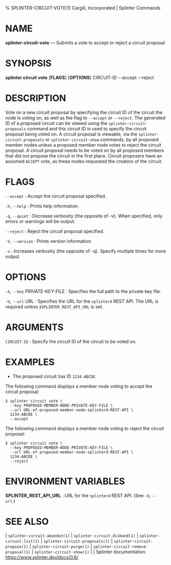% SPLINTER-CIRCUIT-VOTE(1) Cargill, Incorporated | Splinter Commands
<!--
  Copyright 2018-2021 Cargill Incorporated
  Licensed under Creative Commons Attribution 4.0 International License
  https://creativecommons.org/licenses/by/4.0/
-->

NAME
====

**splinter-circuit-vote** — Submits a vote to accept or reject a circuit proposal

SYNOPSIS
========
**splinter circuit vote** \[**FLAGS**\] \[**OPTIONS**\] CIRCUIT-ID --accept --reject

DESCRIPTION
===========
Vote on a new circuit proposal by specifying the circuit ID of the circuit the node
is voting on, as well as the flag to `--accept` or `--reject`. The generated ID of
a proposed circuit can be viewed using the `splinter-circuit-proposals` command and
this circuit ID is used to specify the circuit proposal being voted on. A circuit
proposal is viewable, via the `splinter-circuit-proposals` or `splinter-circuit-show`
commands, by all proposed member nodes unless a proposed member node votes to
reject the circuit proposal. A circuit proposal needs to be voted on by all proposed
members that did not propose the circuit in the first place. Circuit proposers have
an assumed `ACCEPT` vote, as these nodes requested the creation of the circuit.

FLAGS
=====
`--accept`
: Accept the circuit proposal specified.

`-h`, `--help`
: Prints help information.

`-q`, `--quiet`
: Decrease verbosity (the opposite of -v). When specified, only errors or
  warnings will be output.

`--reject`
: Reject the circuit proposal specified.

`-V`, `--version`
: Prints version information.

`-v`
: Increases verbosity (the opposite of -q). Specify multiple times for more
  output.

OPTIONS
=======
`-k`, `--key` PRIVATE-KEY-FILE
: Specifies the full path to the private key file.

`-U`, `--url` URL
: Specifies the URL for the `splinterd` REST API. The URL is required unless
  `$SPLINTER_REST_API_URL` is set.

ARGUMENTS
=========
`CIRCUIT-ID`
: Specify the circuit ID of the circuit to be voted on.

EXAMPLES
========
* The proposed circuit has ID `1234-ABCDE`.

The following command displays a member node voting to accept the circuit proposal:
```
$ splinter circuit vote \
  --key PROPOSED-MEMBER-NODE-PRIVATE-KEY-FILE \
  --url URL-of-proposed-member-node-splinterd-REST-API \
  1234-ABCDE \
  --accept
```

The following command displays a member node voting to reject the circuit proposal:
```
$ splinter circuit vote \
  --key PROPOSED-MEMBER-NODE-PRIVATE-KEY-FILE \
  --url URL-of-proposed-member-node-splinterd-REST-API \
  1234-ABCDE \
  --reject
```

ENVIRONMENT VARIABLES
=====================
**SPLINTER_REST_API_URL**
: URL for the `splinterd` REST API. (See `-U`, `--url`.)

SEE ALSO
========
| `splinter-circuit-abandon(1)`
| `splinter-circuit-disband(1)`
| `splinter-circuit-list(1)`
| `splinter-circuit-proposals(1)`
| `splinter-circuit-propose(1)`
| `splinter-circuit-purge(1)`
| `splinter-circuit-remove-proposal(1)`
| `splinter-circuit-show(1)`
|
| Splinter documentation: https://www.splinter.dev/docs/0.6/
